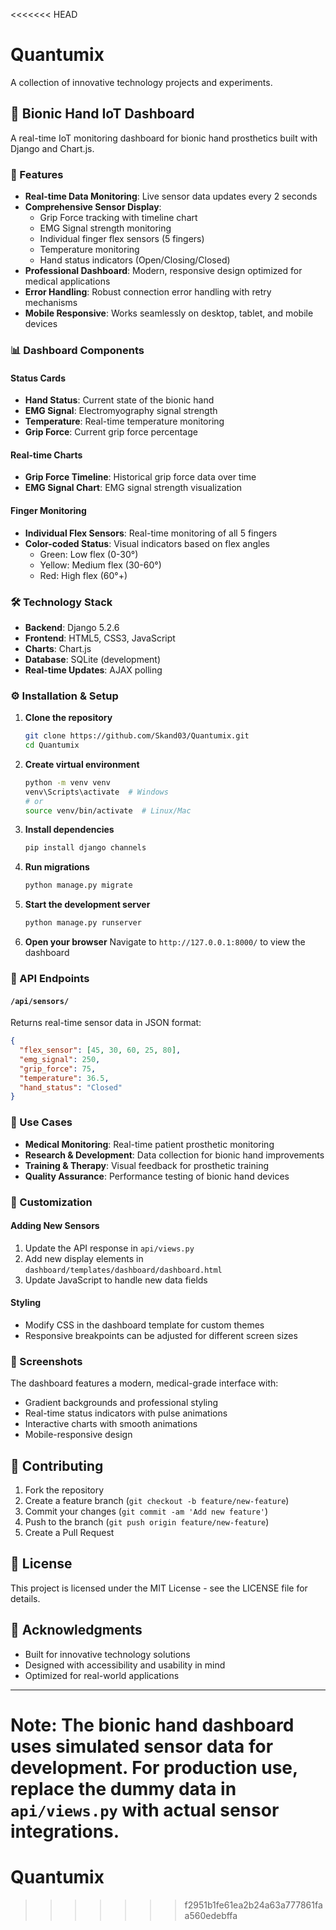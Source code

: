 <<<<<<< HEAD
# Quantumix

A collection of innovative technology projects and experiments.

## 🦾 Bionic Hand IoT Dashboard

A real-time IoT monitoring dashboard for bionic hand prosthetics built with Django and Chart.js.

### 🚀 Features

- **Real-time Data Monitoring**: Live sensor data updates every 2 seconds
- **Comprehensive Sensor Display**: 
  - Grip Force tracking with timeline chart
  - EMG Signal strength monitoring
  - Individual finger flex sensors (5 fingers)
  - Temperature monitoring
  - Hand status indicators (Open/Closing/Closed)
- **Professional Dashboard**: Modern, responsive design optimized for medical applications
- **Error Handling**: Robust connection error handling with retry mechanisms
- **Mobile Responsive**: Works seamlessly on desktop, tablet, and mobile devices

### 📊 Dashboard Components

#### Status Cards
- **Hand Status**: Current state of the bionic hand
- **EMG Signal**: Electromyography signal strength
- **Temperature**: Real-time temperature monitoring
- **Grip Force**: Current grip force percentage

#### Real-time Charts
- **Grip Force Timeline**: Historical grip force data over time
- **EMG Signal Chart**: EMG signal strength visualization

#### Finger Monitoring
- **Individual Flex Sensors**: Real-time monitoring of all 5 fingers
- **Color-coded Status**: Visual indicators based on flex angles
  - Green: Low flex (0-30°)
  - Yellow: Medium flex (30-60°)
  - Red: High flex (60°+)

### 🛠️ Technology Stack

- **Backend**: Django 5.2.6
- **Frontend**: HTML5, CSS3, JavaScript
- **Charts**: Chart.js
- **Database**: SQLite (development)
- **Real-time Updates**: AJAX polling

### ⚙️ Installation & Setup

1. **Clone the repository**
   ```bash
   git clone https://github.com/Skand03/Quantumix.git
   cd Quantumix
   ```

2. **Create virtual environment**
   ```bash
   python -m venv venv
   venv\Scripts\activate  # Windows
   # or
   source venv/bin/activate  # Linux/Mac
   ```

3. **Install dependencies**
   ```bash
   pip install django channels
   ```

4. **Run migrations**
   ```bash
   python manage.py migrate
   ```

5. **Start the development server**
   ```bash
   python manage.py runserver
   ```

6. **Open your browser**
   Navigate to `http://127.0.0.1:8000/` to view the dashboard

### 📡 API Endpoints

#### `/api/sensors/`
Returns real-time sensor data in JSON format:

```json
{
  "flex_sensor": [45, 30, 60, 25, 80],
  "emg_signal": 250,
  "grip_force": 75,
  "temperature": 36.5,
  "hand_status": "Closed"
}
```

### 🎯 Use Cases

- **Medical Monitoring**: Real-time patient prosthetic monitoring
- **Research & Development**: Data collection for bionic hand improvements
- **Training & Therapy**: Visual feedback for prosthetic training
- **Quality Assurance**: Performance testing of bionic hand devices

### 🔧 Customization

#### Adding New Sensors
1. Update the API response in `api/views.py`
2. Add new display elements in `dashboard/templates/dashboard/dashboard.html`
3. Update JavaScript to handle new data fields

#### Styling
- Modify CSS in the dashboard template for custom themes
- Responsive breakpoints can be adjusted for different screen sizes

### 📱 Screenshots

The dashboard features a modern, medical-grade interface with:
- Gradient backgrounds and professional styling
- Real-time status indicators with pulse animations
- Interactive charts with smooth animations
- Mobile-responsive design

## 🤝 Contributing

1. Fork the repository
2. Create a feature branch (`git checkout -b feature/new-feature`)
3. Commit your changes (`git commit -am 'Add new feature'`)
4. Push to the branch (`git push origin feature/new-feature`)
5. Create a Pull Request

## 📄 License

This project is licensed under the MIT License - see the LICENSE file for details.

## 🎉 Acknowledgments

- Built for innovative technology solutions
- Designed with accessibility and usability in mind
- Optimized for real-world applications

---

**Note**: The bionic hand dashboard uses simulated sensor data for development. For production use, replace the dummy data in `api/views.py` with actual sensor integrations.
=======
# Quantumix
>>>>>>> f2951b1fe61ea2b24a63a777861faa560edebffa
